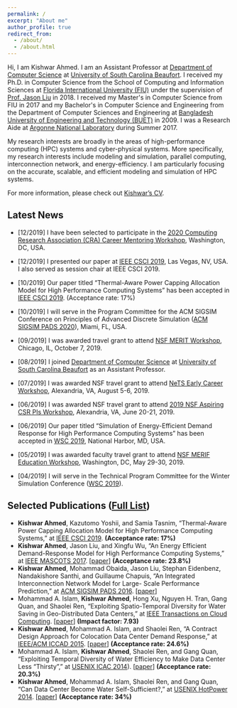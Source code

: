```yaml
---
permalink: /
excerpt: "About me"
author_profile: true
redirect_from: 
  - /about/
  - /about.html
---
```


Hi, I am Kishwar Ahmed. I am an Assistant Professor at [Department of Computer Science](https://www.uscb.edu/academics/academic_departments/school-of-science-and-mathematics/computer-science/) at [University of South Carolina Beaufort](https://www.uscb.edu/). I received my Ph.D. in Computer Science from the
School of Computing and Information
Sciences at [Florida International University (FIU)](https://www.fiu.edu/) under the supervision of [Prof.
Jason Liu](https://people.cis.fiu.edu/liux/) in 2018.  I received my
Master's in Computer Science from FIU in 2017 and my Bachelor's in
Computer Science and Engineering from the Department of Computer
Sciences and Engineering at [Bangladesh
University of Engineering and Technology (BUET)](http://buet.ac.bd) in 2009. I was a Research Aide at [Argonne National Laboratory](https://www.anl.gov/) during Summer 2017. 

My research interests are broadly in the areas of high-performance
computing (HPC) systems and cyber-physical systems. More specifically, my research interests include modeling and simulation, parallel computing, interconnection network, and energy-efficiency. I am particularly focusing on the accurate, scalable, and efficient modeling and simulation of HPC systems.

For more information, please check out [Kishwar’s CV](https://kishwarbd.github.io/files/kishwar-cv.pdf).

## Latest News

* [12/2019] I have been selected to participate in the [2020 Computing Research Association (CRA) Career Mentoring Workshop](https://cra.org/events/2020-career-mentoring-workshop/), Washington, DC, USA.

* [12/2019] I presented our paper at [IEEE CSCI 2019](https://americancse.org/events/csci2019), Las Vegas, NV, USA. I also served as session chair at IEEE CSCI 2019.

* [10/2019] Our paper titled “Thermal-Aware Power Capping Allocation Model for High Performance Computing Systems” has been accepted in [IEEE CSCI 2019](https://americancse.org/events/csci2019). (Acceptance rate: 17%)

* [10/2019] I will serve in the Program Committee for the ACM SIGSIM Conference on Principles of Advanced Discrete Simulation ([ACM SIGSIM PADS 2020](https://www.acm-sigsim-pads.org/)), Miami, FL, USA.

* [09/2019] I was awarded travel grant to attend [NSF MERIT Workshop](https://icnp19.cs.ucr.edu/merit.html), Chicago, IL, October 7, 2019.

* [08/2019] I joined [Department of Computer Science](https://www.uscb.edu/academics/academic_departments/school-of-science-and-mathematics/computer-science/) at [University of South Carolina Beaufort](https://www.uscb.edu/) as an Assistant Professor.

* [07/2019] I was awarded NSF travel grant to attend [NeTS Early Career Workshop](https://sites.google.com/view/netsearlycareer2019/home), Alexandria, VA, August 5-6, 2019.

* [06/2019] I was awarded NSF travel grant to attend [2019 NSF Aspiring CSR PIs Workshop](https://www.cs.purdue.edu/homes/ayg/APW/html/), Alexandria, VA, June 20-21, 2019.

* [06/2019] Our paper titled “Simulation of Energy-Efficient Demand Response for High Performance Computing Systems” has been accepted in [WSC 2019](http://meetings2.informs.org/wordpress/wsc2019/), National Harbor, MD, USA.

* [05/2019] I was awarded faculty travel grant to attend [NSF MERIF Education Workshop](http://merif.seas.gwu.edu/), Washington, DC, May 29-30, 2019. 

* [04/2019] I will serve in the Technical Program Committee for the Winter Simulation Conference ([WSC 2019](http://meetings2.informs.org/wordpress/wsc2019/)).


## Selected Publications ([Full List](https://kishwarbd.github.io/publications/))
*  **Kishwar Ahmed**, Kazutomo Yoshii, and Samia Tasnim, “Thermal-Aware Power Capping Allocation Model for High Performance Computing Systems,” at [IEEE CSCI 2019](https://americancse.org/events/csci2019). **(Acceptance rate: 17%)**
*  **Kishwar Ahmed**, Jason Liu, and Xingfu Wu, “An Energy Efficient Demand-Response Model for High Performance Computing Systems,” at [IEEE MASCOTS 2017](https://mascots2017.cs.ucalgary.ca/). [[paper](https://ieeexplore.ieee.org/document/8107444/)] **(Acceptance rate: 23.8%)**
* **Kishwar Ahmed**, Mohammad Obaida, Jason Liu, Stephan Eidenbenz, Nandakishore Santhi, and Guillaume Chapuis, “An Integrated Interconnection Network Model for Large- Scale Performance Prediction,” at [ACM SIGSIM PADS 2016](https://www.acm-sigsim-pads.org/). [[paper](https://dl.acm.org/citation.cfm?id=2901396)]
* Mohammad A. Islam, **Kishwar Ahmed**, Hong Xu, Nguyen H. Tran, Gang Quan, and Shaolei Ren, “Exploiting Spatio-Temporal Diversity for Water Saving in Geo-Distributed Data Centers,” at [IEEE Transactions on Cloud Computing](https://www.computer.org/web/tcc). [[paper](https://ieeexplore.ieee.org/document/7420641/)] **(Impact factor: 7.93)**
* **Kishwar Ahmed**, Mohammad A. Islam, and Shaolei Ren, “A Contract Design Approach for Colocation Data Center Demand Response,” at [IEEE/ACM ICCAD 2015](https://iccad.com/). [[paper](https://ieeexplore.ieee.org/document/7372629/)] **(Acceptance rate: 24.6%)**
* Mohammad A. Islam, **Kishwar Ahmed**, Shaolei Ren, and Gang Quan, “Exploiting Temporal Diversity of Water Efficiency to Make Data Center Less “Thirsty”,” at [USENIX ICAC 2014](https://www.usenix.org/conference/icac14)). [[paper](https://www.usenix.org/node/183093)] **(Acceptance rate: 20.3%)**
* **Kishwar Ahmed**, Mohammad A. Islam, Shaolei Ren, and Gang Quan, “Can Data Center Become Water Self-Sufficient?,” at [USENIX HotPower 2014](https://www.usenix.org/conference/hotpower14). [[paper](https://www.usenix.org/conference/hotpower14/technical-sessions/presentation/can-data-center-become-water-self-sufficient)] **(Acceptance rate: 34%)**

  
